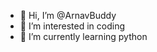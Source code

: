 - 👋 Hi, I’m @ArnavBuddy
- 👀 I’m interested in coding
- 🌱 I’m currently learning python

<!---
ArnavBuddy/ArnavBuddy is a ✨ special ✨ repository because its `README.md` (this file) appears on your GitHub profile.
You can click the Preview link to take a look at your changes.
--->
